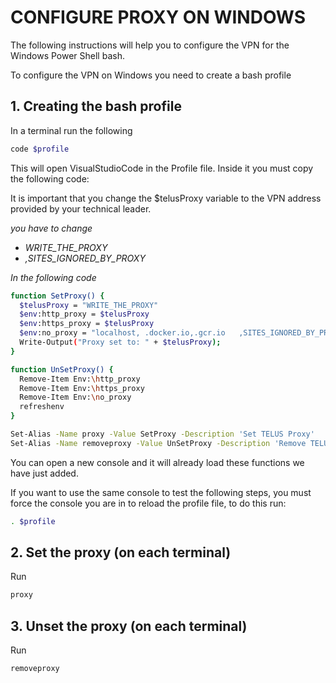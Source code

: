 # CONFIGURE PROXY ON WINDOWS

The following instructions will help you to configure the VPN for the Windows Power Shell bash.


To configure the VPN on Windows you need to create a bash profile

## 1. Creating the bash profile

In a terminal run the following

```bash
code $profile 
```
This will open VisualStudioCode in the Profile file. Inside it you must copy the following code:

It is important that you change the $telusProxy variable to the VPN address provided by your technical leader.

*you have to change*

- *WRITE_THE_PROXY*
- *,SITES_IGNORED_BY_PROXY*

*In the following code*

```bash
function SetProxy() {
  $telusProxy = "WRITE_THE_PROXY"
  $env:http_proxy = $telusProxy
  $env:https_proxy = $telusProxy
  $env:no_proxy = "localhost, .docker.io,.gcr.io   ,SITES_IGNORED_BY_PROXY"
  Write-Output("Proxy set to: " + $telusProxy);
}

function UnSetProxy() {
  Remove-Item Env:\http_proxy
  Remove-Item Env:\https_proxy
  Remove-Item Env:\no_proxy
  refreshenv
}

Set-Alias -Name proxy -Value SetProxy -Description 'Set TELUS Proxy'
Set-Alias -Name removeproxy -Value UnSetProxy -Description 'Remove TELUS Proxy'
```

You can open a new console and it will already load these functions we have just added. 

If you want to use the same console to test the following steps, you must force the console you are in to reload the profile file, to do this run: 

```bash
. $profile
```

## 2. Set the proxy (on each terminal)

Run 

```bash
proxy
```

## 3. Unset the proxy (on each terminal)

Run 

```bash
removeproxy
```

